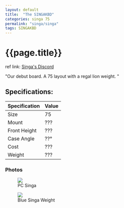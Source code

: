 ```yaml
---
layout: default
title:  "The SINGAKBD"
categories: singa 75
permalink: "singa/singa"
tags: SINGAKBD
---
```

# {{page.title}}

ref link: [Singa's Discord](https://discord.gg/9fKZ5KubdT)

"Our debut board. A 75 layout with a regal lion weight.
"

## Specifications:

| Specification | Value |
|---|---|
| Size | 75 |
| Mount | ??? |
| Front Height | ??? |
| Case Angle | ??° |
| Cost | ??? |
| Weight | ??? |


### Photos

<figure>
  <img src="{{ 'assets/images/singakbd/singa/pc-singa.png' | relative_url }}">
  <figcaption>PC Singa</figcaption>
</figure>

<figure>
  <img src="{{ 'assets/images/singakbd/singa/blue-singa-bottom.png' | relative_url }}">
  <figcaption>Blue Singa Weight</figcaption>
</figure>
